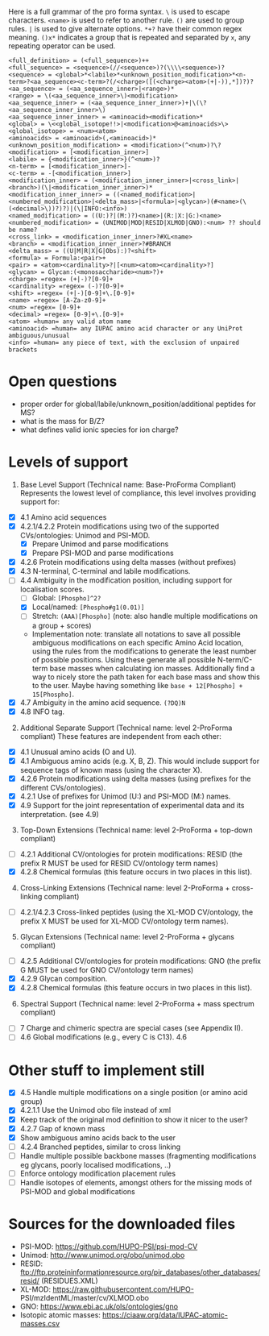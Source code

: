 Here is a full grammar of the pro forma syntax. `\` is used to escape characters. `<name>` is used to refer to another rule. `()` are used to group rules. `|` is used to give alternate options. `*+?` have their common regex meaning. `()x*` indicates a group that is repeated and separated by `x`, any repeating operator can be used.

```
<full_definition> = (<full_sequence>)++
<full_sequence> = <sequence>(//<sequence>)?(\\\\<sequence>)?
<sequence> = <global>*<labile>*<unknown_position_modification>*<n-term>?<aa_sequence><c-term>?(/<charge>([(<charge><atom>(+|-)),*])?)?
<aa_sequence> = (<aa_sequence_inner>|<range>)*
<range> = \(<aa_sequence_inner>\)<modification>
<aa_sequence_inner> = (<aa_sequence_inner_inner>)+|\(\?<aa_sequence_inner_inner>\)
<aa_sequence_inner_inner> = <aminoacid><modification>*
<global> = \<<global_isotope!!>|<modification>@<aminoacids>\>
<global_isotope> = <num><atom>
<aminoacids> = <aminoacid>(,<aminoacid>)*
<unknown_position_modification> = <modification>(^<num>)?\?
<modification> = [<modification_inner>]
<labile> = {<modification_inner>}(^<num>)?
<n-term> = [<modification_inner>]-
<c-term> = -[<modification_inner>]
<modification_inner> = (<modification_inner_inner>|<cross_link>|<branch>)(\|<modification_inner_inner>)*
<modification_inner_inner> = ((<named_modification>|<numbered_modification>|<delta_mass>|<formula>|<glycan>)(#<name>(\(<decimal>\))?)?)|(\|INFO:<info>)
<named_modification> = ((U:)?|(M:)?)<name>|(R:|X:|G:)<name>
<numbered_modification> = (UNIMOD|MOD|RESID|XLMOD|GNO):<num> ?? should be name?
<cross_link> = <modification_inner_inner>?#XL<name>
<branch> = <modification_inner_inner>?#BRANCH
<delta_mass> = ((U|M|R|X|G|Obs):)?<shift>
<formula> = Formula:<pair>+
<pair> = <atom><cardinality>?|[<num><atom><cardinality>?]
<glycan> = Glycan:(<monosaccharide><num>?)+
<charge> =regex= (+|-)?[0-9]+
<cardinality> =regex= (-)?[0-9]+
<shift> =regex= (+|-)[0-9]+\.[0-9]+
<name> =regex= [A-Za-z0-9]+
<num> =regex= [0-9]+
<decimal> =regex= [0-9]+\.[0-9]+
<atom> =human= any valid atom name
<aminoacid> =human= any IUPAC amino acid character or any UniProt ambiguous/unusual
<info> =human= any piece of text, with the exclusion of unpaired brackets
```

# Open questions
- proper order for global/labile/unknown_position/additional peptides for MS?
- what is the mass for B/Z?
- what defines valid ionic species for ion charge?

# Levels of support

1) Base Level Support (Technical name: Base-ProForma Compliant)
Represents the lowest level of compliance, this level involves providing support for:
- [x] 4.1 Amino acid sequences
- [x] 4.2.1/4.2.2 Protein modifications using two of the supported CVs/ontologies: Unimod and PSI-MOD.
    - [x] Prepare Unimod and parse modifications 
    - [x] Prepare PSI-MOD and parse modifications
- [x] 4.2.6 Protein modifications using delta masses (without prefixes)
- [x] 4.3 N-terminal, C-terminal and labile modifications.
- [ ] 4.4 Ambiguity in the modification position, including support for localisation scores. 
    - [ ] Global: `[Phospho]^2?`
    - [x] Local/named: `[Phospho#g1(0.01)]` 
    - [ ] Stretch: `(AAA)[Phospho]` (note: also handle multiple modifications on a group + scores)
    - Implementation note: translate all notations to save all possible ambiguous modifications on each specific Amino Acid location, using the rules from the modifications to generate the least number of possible positions. Using these generate all possible N-term/C-term base masses when calculating ion masses. Additionally find a way to nicely store the path taken for each base mass and show this to the user. Maybe having something like `base + 12[Phospho] + 15[Phospho]`.
- [x] 4.7 Ambiguity in the amino acid sequence. `(?DQ)N`
- [x] 4.8 INFO tag.
2) Additional Separate Support (Technical name: level 2-ProForma compliant)
These features are independent from each other:
- [x] 4.1 Unusual amino acids (O and U).
- [x] 4.1 Ambiguous amino acids (e.g. X, B, Z). This would include support for sequence tags of known mass (using the character X).
- [x] 4.2.6 Protein modifications using delta masses (using prefixes for the different CVs/ontologies).
- [x] 4.2.1 Use of prefixes for Unimod (U:) and PSI-MOD (M:) names.
- [x] 4.9 Support for the joint representation of experimental data and its interpretation. (see 4.9)
3) Top-Down Extensions (Technical name: level 2-ProForma + top-down compliant)
- [ ] 4.2.1 Additional CV/ontologies for protein modifications: RESID (the prefix R MUST be used for RESID CV/ontology term names)
- [x] 4.2.8 Chemical formulas (this feature occurs in two places in this list).
4) Cross-Linking Extensions (Technical name: level 2-ProForma + cross-linking compliant)
- [ ] 4.2.1/4.2.3 Cross-linked peptides (using the XL-MOD CV/ontology, the prefix X MUST be used for XL-MOD CV/ontology term names).
5) Glycan Extensions (Technical name: level 2-ProForma + glycans compliant)
- [ ] 4.2.5 Additional CV/ontologies for protein modifications: GNO (the prefix G MUST be used for GNO CV/ontology term names)
- [x] 4.2.9 Glycan composition.
- [x] 4.2.8 Chemical formulas (this feature occurs in two places in this list).
6) Spectral Support (Technical name: level 2-ProForma + mass spectrum compliant)
- [ ] 7 Charge and chimeric spectra are special cases (see Appendix II).
- [ ] 4.6 Global modifications (e.g., every C is C13). 4.6

# Other stuff to implement still
- [x] 4.5 Handle multiple modifications on a single position (or amino acid group)
- [x] 4.2.1.1 Use the Unimod obo file instead of xml 
- [x] Keep track of the original mod definition to show it nicer to the user?
- [x] 4.2.7 Gap of known mass
- [x] Show ambiguous amino acids back to the user
- [ ] 4.2.4 Branched peptides, similar to cross linking
- [ ] Handle multiple possible backbone masses (fragmenting modifications eg glycans, poorly localised modifications, ..)
- [ ] Enforce ontology modification placement rules
- [ ] Handle isotopes of elements, amongst others for the missing mods of PSI-MOD and global modifications
# Sources for the downloaded files
- PSI-MOD: https://github.com/HUPO-PSI/psi-mod-CV
- Unimod: http://www.unimod.org/obo/unimod.obo
- RESID: ftp://ftp.proteininformationresource.org/pir_databases/other_databases/resid/ (RESIDUES.XML)
- XL-MOD: https://raw.githubusercontent.com/HUPO-
PSI/mzIdentML/master/cv/XLMOD.obo
- GNO: https://www.ebi.ac.uk/ols/ontologies/gno
- Isotopic atomic masses: https://ciaaw.org/data/IUPAC-atomic-masses.csv